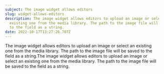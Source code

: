 ```yaml
---
subject: The image widget allows editors
slug: widget-allows-editors
description: The image widget allows editors to upload an image or select an
  existing one from the media library. The path to the image file will be saved
  to the field as a string.
date: 2022-10-17T13:27:26.707Z
---
```

The image widget allows editors to upload an image or select an existing one from the media library. The path to the image file will be saved to the field as a string.The image widget allows editors to upload an image or select an existing one from the media library. The path to the image file will be saved to the field as a string.